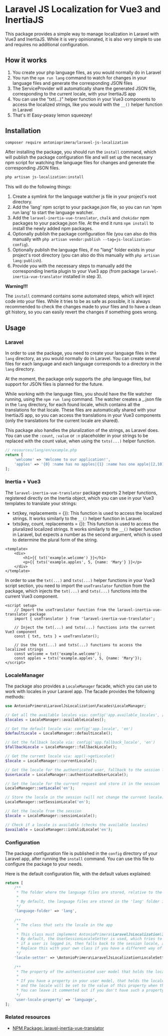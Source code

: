 # Laravel JS Localization for Vue3 and InertiaJS

This package provides a simple way to manage localization in Laravel with Vue3 and InertiaJS.
While it is very opinionated, it is also very simple to use and requires no additional configuration.

## How it works

1. You create your php language files, as you would normally do in Laravel
2. You run the `npm run lang` command to watch for changes in your language files and generate the corresponding JSON files
3. The ServiceProvider will automatically share the generated JSON file, corresponding to the current locale, with your InertiaJS app
4. You can use the "txt(...)" helper function in your Vue3 components to access the localized strings, like you would with the `__()` helper function in Laravel
5. That's it! Easy-peasy lemon squeezey!

## Installation

```bash
composer require antonioprimera/laravel-js-localization
```

After installing the package, you should run the `install` command, which will publish the package configuration file and
will set up the necessary npm script for watching the language files for changes and generate the corresponding JSON files.

```bash
php artisan js-localization:install
```

This will do the following things:

1. Create a symlink for the language watcher js file in your project's root directory.
2. Add the 'lang' npm script to your package.json file, so you can run 'npm run lang' to start the language watcher.
3. Add the `laravel-inertia-vue-translator`, `chalk` and `chokidar` npm packages to your package.json file. At the end it runs `npm install` to install the newly added npm packages.
4. Optionally publish the package configuration file (you can also do this manually with `php artisan vendor:publish --tag=js-localization-config`).
5. Optionally publish the language files, if no "lang" folder exists in your project's root directory (you can also do this manually with `php artisan lang:publish`).
6. Provide you with the necessary steps to manually add the corresponding Inertia plugin to your Vue3 app (from package `laravel-inertia-vue-translator` installed in step 3).

**Warning!!!**

The `install` command contains some automated steps, which will inject code into your files. While it tries to be as safe
as possible, it is always recommended to check the changes made to your files and to have a clean git history, so you can
easily revert the changes if something goes wrong.

## Usage

### Laravel

In order to use the package, you need to create your language files in the `lang` directory, as you would normally do in
Laravel. You can create several files for each language and each language corresponds to a directory in the `lang` directory.

At the moment, the package only supports the .php language files, but support for JSON files is planned for the future.

While working with the language files, you should have the file watcher running, using the `npm run lang` command.
The watcher creates a _<locale>.json file in the `lang` directory, for each found locale, which contains all the
translations for that locale. These files are automatically shared with your InertiaJS app, so you can access the
translations in your Vue3 components (only the translations for the current locale are shared).

This package also handles the pluralization of the strings, as Laravel does. You can use the `:count`, `:value` or `:n`
placeholder in your strings to be replaced with the count value, when using the `txts(...)` helper function.

```php
// resources/lang/en/example.php
return [
    'welcome' => 'Welcome to our application!',
    'apples' => '{0} :name has no apples|{1} :name has one apple|[2,10] :name has :count apples|[11,*] :name has too many apples!',
];
```

### Inertia + Vue3

The `laravel-inertia-vue-translator` package exports 2 helper functions, registered directly on the Inertia object,
which you can use in your Vue3 templates to translate your strings:
- txt(key, replacements = {}): This function is used to access the localized strings. It works similarly to the `__()`
helper function in Laravel.
- txts(key, count, replacements = {}): This function is used to access the pluralized localized strings. It works
similarly to the `__()` helper function in Laravel, but expects a number as the second argument, which is used to
determine the plural form of the string.

```vue
<template>
    <div>
        <h1>{{ txt('example.welcome') }}</h1>
        <p>{{ txts('example.apples', 5, {name: 'Mary'} }}</p>
    </div>
</template>
```

In order to use the `txt(...)` and `txts(...)` helper functions in your Vue3 script section, you need to import the
`useTranslator` function from the package, which injects the `txt(...)` and `txts(...)` functions into the current
Vue3 component.

```vue
<script setup>
    // Import the useTranslator function from the laravel-inertia-vue-translator package
    import { useTranslator } from 'laravel-inertia-vue-translator';
    
    // Inject the txt(...) and txts(...) functions into the current Vue3 component
    const { txt, txts } = useTranslator();
	
	// Use the txt(...) and txts(...) functions to access the localized strings
    const welcome = txt('example.welcome');
    const apples = txts('example.apples', 5, {name: 'Mary'});
</script>
```

### LocaleManager

The package also provides a `LocaleManager` facade, which you can use to work with locales in your Laravel app.
The facade provides the following methods:

```php
use AntonioPrimera\LaravelJsLocalization\Facades\LocaleManager;

// Get all the available locales via: config('app.available_locales', ['en'])
$locales = LocaleManager::availableLocales();

// Get the default locale via: config('app.locale', 'en')
$defaultLocale = LocaleManager::defaultLocale();

// Get the fallback locale via: config('app.fallback_locale', 'en')
$fallbackLocale = LocaleManager::fallbackLocale();

// Get the current locale via: app()->getLocale()
$locale = LocaleManager::currentLocale();

// Get the locale for the authenticated user, fallback to the session locale and then to the default locale
$userLocale = LocaleManager::authenticatedUserLocale();

// Set the locale for the current request and store it in the session
LocaleManager::setLocale('en');

// Store the locale in the session (will not change the current locale)
LocaleManager::setSessionLocale('en');

// Get the locale from the session
$locale = LocaleManager::sessionLocale();

// Check if a locale is available (checks the available locales)
$available = LocaleManager::isValidLocale('en');
```

### Configuration

The package configuration file is published in the `config` directory of your Laravel app, after running the `install`
command. You can use this file to configure the package to your needs.

Here is the default configuration file, with the default values explained:

```php
return [
	/**
	 * The folder where the language files are stored, relative to the project root
	 *
	 * By default, the language files are stored in the 'lang' folder in the project root.
	 */
	'language-folder' => 'lang',
	
	/**
	 * The class that sets the locale in the app
	 *
	 * This class must implement AntonioPrimera\LaravelJsLocalization\Interfaces\LocaleSetter.
	 * By default, the UserSessionLocaleSetter is used, which tries to determine the locale from the authenticated user,
	 * if a user is logged in, then falls back to the session locale, and finally to the default app locale.
	 * Replace this with your own class if you have a different way of determining the locale.
	 */
	'locale-setter' => \AntonioPrimera\LaravelJsLocalization\LocaleSetters\UserSessionLocaleSetter::class,
	
	/**
	 * The property of the authenticated user model that holds the locale
	 *
	 * If you have a property in your user model, that holds the locale of the user, you can set it here,
	 * and the locale will be set to the value of this property when the user is authenticated.
	 * You can leave it commented out if you don't have such a property on your user model.
	 */
	'user-locale-property' => 'language',
];
```

### Related resources

- [NPM Package: laravel-inertia-vue-translator](https://www.npmjs.com/package/laravel-inertia-vue-translator)